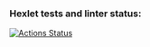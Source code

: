 ### Hexlet tests and linter status:
[![Actions Status](https://github.com/kalapyha/frontend-testing-react-project-lvl1/workflows/hexlet-check/badge.svg)](https://github.com/kalapyha/frontend-testing-react-project-lvl1/actions)